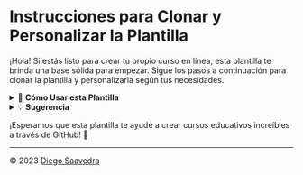 # Instrucciones para Clonar y Personalizar la Plantilla

¡Hola! Si estás listo para crear tu propio curso en línea, esta plantilla te brinda una base sólida para empezar. Sigue los pasos a continuación para clonar la plantilla y personalizarla según tus necesidades.

<details>
<summary>🚀 <strong>Cómo Usar esta Plantilla</strong></summary>

<details>
<summary>1. Clonar la Plantilla</summary>

   - Haz clic en el botón "Usar esta plantilla" en la parte superior derecha de la página de la plantilla.
   - Proporciona un nombre para el nuevo repositorio y elige la organización o cuenta en la que deseas crearlo.
   - Haz clic en el botón "Crear repositorio desde la plantilla" para crear el nuevo repositorio basado en la plantilla.

</details>

<details>
<summary>2. Personalizar el Contenido</summary>

   Una vez creado el nuevo repositorio, puedes comenzar a personalizarlo:

   - Sigue las instrucciones detalladas en el archivo [README.md](README.md) para ajustar la descripción, objetivos, requisitos previos, duración y más.
   - Explora y ajusta los diferentes directorios: [`ejemplos`](ejemplos), [`trabajos_de_estudiantes`](trabajos_de_estudiantes) y [`modulos`](ejemplos), de acuerdo con tus necesidades y contenido.

</details>

<details>
<summary>3. Agregar tu Propio Contenido</summary>

   - Modifica los nombres de los módulos y agrega el contenido específico de cada uno en el directorio [`modulos`](modulos).

</details>

<details>
<summary>4. Eliminar Secciones Innecesarias</summary>

   - A medida que personalices el contenido, elimina las secciones que ya no sean relevantes para tu curso.

</details>

<details>
<summary>5. Personalizar el Código de Conducta y Contribución</summary>

   - Si planeas aceptar contribuciones, asegúrate de revisar y personalizar el Código de Conducta y las instrucciones de contribución en el archivo CONTRIBUTING.md.

</details>

<details>
<summary>6. Eliminar esta sección</summary>

   Una vez que hayas completado la personalización y estés listo para lanzar tu curso, siéntete libre de eliminar esta sección.

</details>

</details>

<details>
<summary>💡 <strong>Sugerencia</strong></summary>

- Si deseas brindar a los usuarios una guía visual, considera agregar capturas de pantalla o imágenes para ilustrar los pasos clave.

</details>

¡Esperamos que esta plantilla te ayude a crear cursos educativos increíbles a través de GitHub! 🌟

---

&copy; 2023 [Diego Saavedra](https://github.com/statick88)
